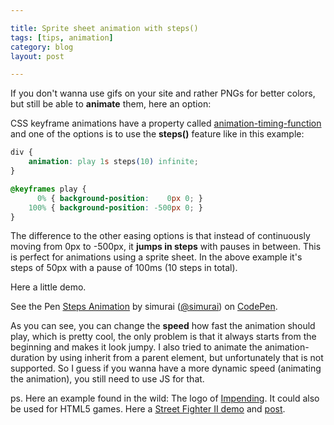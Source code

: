 ```yaml
---

title: Sprite sheet animation with steps()
tags: [tips, animation]
category: blog
layout: post

---
```



If you don't wanna use gifs on your site and rather PNGs for better colors, but still be able to __animate__ them, here an option:

CSS keyframe animations have a property called [animation-timing-function](https://developer.mozilla.org/en-US/docs/CSS/animation-timing-function) and one of the options is to use the __steps()__ feature like in this example:

```css
div {
    animation: play 1s steps(10) infinite;
}

@keyframes play {
      0% { background-position:    0px 0; }
    100% { background-position: -500px 0; }
}
```

The difference to the other easing options is that instead of continuously moving from 0px to -500px, it __jumps in steps__ with pauses in between. This is perfect for animations using a sprite sheet. In the above example it's steps of 50px with a pause of 100ms (10 steps in total).

Here a little demo.

<p data-height="300" data-theme-id="3586" data-slug-hash="tukwj" data-default-tab="result" class='codepen'>See the Pen <a href='http://codepen.io/simurai/pen/tukwj'>Steps Animation</a> by simurai (<a href='http://codepen.io/simurai'>@simurai</a>) on <a href='http://codepen.io'>CodePen</a>.</p>
<script async src="//codepen.io/assets/embed/ei.js"></script>

As you can see, you can change the __speed__ how fast the animation should play, which is pretty cool, the only problem is that it always starts from the beginning and makes it look jumpy. I also tried to animate the animation-duration by using inherit from a parent element, but unfortunately that is not supported. So I guess if you wanna have a more dynamic speed (animating the animation), you still need to use JS for that.

ps. Here an example found in the wild: The logo of [Impending](http://impending.com/). It could also be used for HTML5 games. Here a [Street Fighter II demo](http://codepen.io/jkneb/full/smtHA) and [post](http://front-back.com/animate-png-sprites-with-css3-animations).
